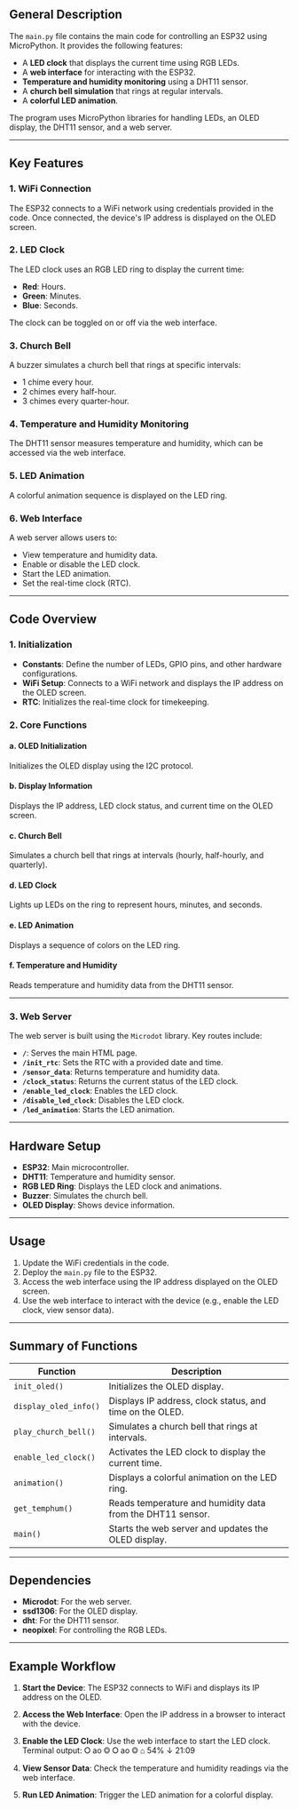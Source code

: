 
## General Description

The `main.py` file contains the main code for controlling an ESP32 using MicroPython. It provides the following features:

- A **LED clock** that displays the current time using RGB LEDs.
- A **web interface** for interacting with the ESP32.
- **Temperature and humidity monitoring** using a DHT11 sensor.
- A **church bell simulation** that rings at regular intervals.
- A **colorful LED animation**.

The program uses MicroPython libraries for handling LEDs, an OLED display, the DHT11 sensor, and a web server.

---

## Key Features

### 1. **WiFi Connection**
The ESP32 connects to a WiFi network using credentials provided in the code. Once connected, the device's IP address is displayed on the OLED screen.

### 2. **LED Clock**
The LED clock uses an RGB LED ring to display the current time:
- **Red**: Hours.
- **Green**: Minutes.
- **Blue**: Seconds.

The clock can be toggled on or off via the web interface.

### 3. **Church Bell**
A buzzer simulates a church bell that rings at specific intervals:
- 1 chime every hour.
- 2 chimes every half-hour.
- 3 chimes every quarter-hour.

### 4. **Temperature and Humidity Monitoring**
The DHT11 sensor measures temperature and humidity, which can be accessed via the web interface.

### 5. **LED Animation**
A colorful animation sequence is displayed on the LED ring.

### 6. **Web Interface**
A web server allows users to:
- View temperature and humidity data.
- Enable or disable the LED clock.
- Start the LED animation.
- Set the real-time clock (RTC).

---

## Code Overview

### 1. **Initialization**
- **Constants**: Define the number of LEDs, GPIO pins, and other hardware configurations.
- **WiFi Setup**: Connects to a WiFi network and displays the IP address on the OLED screen.
- **RTC**: Initializes the real-time clock for timekeeping.

### 2. **Core Functions**
#### a. **OLED Initialization**
Initializes the OLED display using the I2C protocol.

#### b. **Display Information**
Displays the IP address, LED clock status, and current time on the OLED screen.

#### c. **Church Bell**
Simulates a church bell that rings at intervals (hourly, half-hourly, and quarterly).

#### d. **LED Clock**
Lights up LEDs on the ring to represent hours, minutes, and seconds.

#### e. **LED Animation**
Displays a sequence of colors on the LED ring.

#### f. **Temperature and Humidity**
Reads temperature and humidity data from the DHT11 sensor.

---

### 3. **Web Server**
The web server is built using the `Microdot` library. Key routes include:

- **`/`**: Serves the main HTML page.
- **`/init_rtc`**: Sets the RTC with a provided date and time.
- **`/sensor_data`**: Returns temperature and humidity data.
- **`/clock_status`**: Returns the current status of the LED clock.
- **`/enable_led_clock`**: Enables the LED clock.
- **`/disable_led_clock`**: Disables the LED clock.
- **`/led_animation`**: Starts the LED animation.

---

## Hardware Setup

- **ESP32**: Main microcontroller.
- **DHT11**: Temperature and humidity sensor.
- **RGB LED Ring**: Displays the LED clock and animations.
- **Buzzer**: Simulates the church bell.
- **OLED Display**: Shows device information.

---

## Usage

1. Update the WiFi credentials in the code.
2. Deploy the `main.py` file to the ESP32.
3. Access the web interface using the IP address displayed on the OLED screen.
4. Use the web interface to interact with the device (e.g., enable the LED clock, view sensor data).

---

## Summary of Functions

| Function                | Description                                                                 |
|-------------------------|-----------------------------------------------------------------------------|
| `init_oled()`           | Initializes the OLED display.                                              |
| `display_oled_info()`   | Displays IP address, clock status, and time on the OLED.                   |
| `play_church_bell()`    | Simulates a church bell that rings at intervals.                           |
| `enable_led_clock()`    | Activates the LED clock to display the current time.                       |
| `animation()`           | Displays a colorful animation on the LED ring.                            |
| `get_temphum()`         | Reads temperature and humidity data from the DHT11 sensor.                |
| `main()`                | Starts the web server and updates the OLED display.                       |

---

## Dependencies

- **Microdot**: For the web server.
- **ssd1306**: For the OLED display.
- **dht**: For the DHT11 sensor.
- **neopixel**: For controlling the RGB LEDs.

---

## Example Workflow

1. **Start the Device**: The ESP32 connects to WiFi and displays its IP address on the OLED.
2. **Access the Web Interface**: Open the IP address in a browser to interact with the device.
3. **Enable the LED Clock**: Use the web interface to start the LED clock.
Terminal output:
⭘ ao ◎
⭘ ao ◎           ⌂ 54% ↓ 21:09

4. **View Sensor Data**: Check the temperature and humidity readings via the web interface.
5. **Run LED Animation**: Trigger the LED animation for a colorful display.

```
